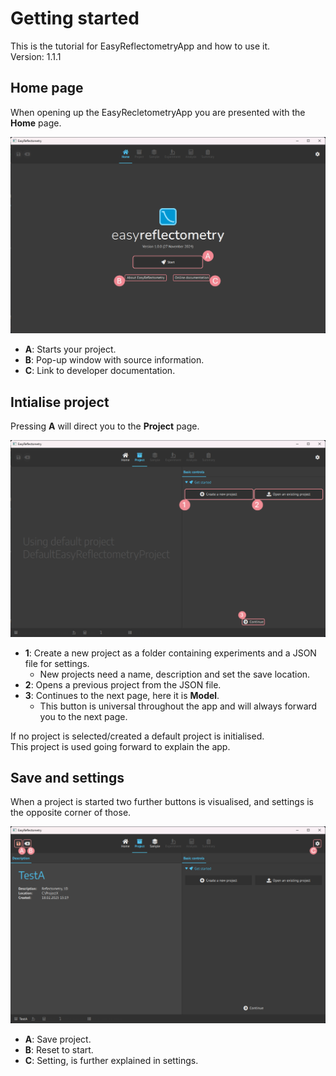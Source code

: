 # Getting started
This is the tutorial for EasyReflectometryApp and how to use it.  
Version: 1.1.1

## Home page
When opening up the EasyRecletometryApp you are presented with the **Home** page.  

![Home page](./tutorials/_images/home.png)

- **A**: Starts your project.
- **B**: Pop-up window with source information.
- **C**: Link to developer documentation.

## Intialise project

Pressing **A** will direct you to the **Project** page.  

![Project overview](./tutorials/_images/project.png)

- **1**: Create a new project as a folder containing experiments and a JSON file for settings.
   - New projects need a name, description and set the save location.
- **2**: Opens a previous project from the JSON file.
- **3**: Continues to the next page, here it is **Model**.
    - This button is universal throughout the app and will always forward you to the next page.


If no project is selected/created a default project is initialised.  
This project is used going forward to explain the app.

## Save and settings
When a project is started two further buttons is visualised, and settings is the opposite corner of those.

![Save Settings](./tutorials/_images/save_setting.png)

- **A**: Save project.
- **B**: Reset to start.
- **C**: Setting, is further explained in settings.
